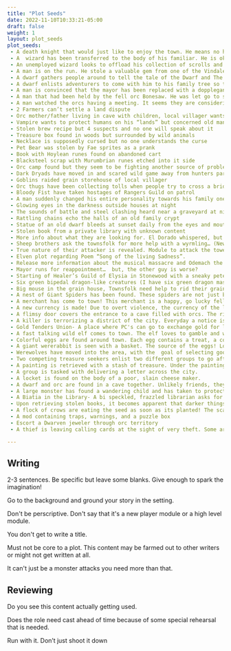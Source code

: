 ```yaml
---
title: "Plot Seeds"
date: 2022-11-10T10:33:21-05:00
draft: false
weight: 1
layout: plot_seeds
plot_seeds: 
 - A death knight that would just like to enjoy the town. He means no harm. He has a song that he wants to sing for the taven if possible. The song is not a very catchy tune. It's about bones.
 - A  wizard has been transferred to the body of his familiar. He is ok with this. He wants to trade formal magic scrolls and debate spellcraft theory. The NPC Should be familiar with the NERO Cosmology. 
 - An unemployed wizard looks to offload his collection of scrolls and trinkets.
 - A man is on the run. He stole a valuable gem from one of the Vindale vampires. They are on the hunt. 
 - A dwarf gathers people around to tell the tale of the Dwarf and The Dryad. When this is done he demands drinks and accolades!
 - A dwarf enlists adventurers to come with him to his family tree so that he can pay his respects and add treasure to the cache.
 - A man is convinced that the mayor has been replaced with a doppleganger. He attempts assassination.
 - A man that had been held by the fell orc Bonesaw. He was let go to speak of the horror that bonesaw will inflict. 
 - A man watched the orcs having a meeting. It seems they are considering some manner of drastic action.
 - 2 Farmers can’t settle a land dispute
 - Orc mother/father living in cave with children, local villager wants them gone
 - Vampire wants to protect humans on his “lands” but concerned old man doesn’t trust it
 - Stolen brew recipe but 4 suspects and no one will speak about it
 - Treasure box found in woods but surrounded by wild animals
 - Necklace is supposedly cursed but no one understands the curse
 - Pet Bear was stolen by Fae sprites as a prank
 - Book with Hoylean runes found on abandoned cart
 - Blacksteel scrap with Murumbrian runes etched into it side
 - Orc camp found but they seem to be fighting another source of problems for the locals
 - Dark Dryads have moved in and scared wild game away from hunters part of forest
 - Goblins raided grain storehouse of local villager
 - Orc thugs have been collecting tolls when people try to cross a bridge on way to Stonewood
 - Bloody Fist have taken hostages of Rangers Guild on patrol
 - A man suddenly changed his entire personality towards his family one day after work
 - Glowing eyes in the darkness outside houses at night
 - The sounds of battle and steel clashing heard near a graveyard at night
 - Rattling chains echo the halls of an old family crypt
 - Statue of an old dwarf bleeds at sunset daily from the eyes and mouth
 - Stolen book from a private library with unknown content
 - More info about what they are looking for. El Dorado whispered, but the location was not found.
 - Sheep brothers ask the townsfolk for more help with a wyrmling… (New player Module)
 - True nature of their attacker is revealed. Module to attack the tower of Elthor Edenbank
 - Elven plot regarding Poem “Song of the living Sadness”. 
 - Release more information about the musical massacre and Odemach the Liche
 - Mayor runs for reappointment…  but, the other guy is worse?
 - Starting of Healer’s Guild of Elysia in Stonewood with a sneaky pete as the guild master or mistress.
 - Six green bipedal dragon-like creatures (I have six green dragon masks) part of the Orc/ Morumbrian plot.
 - Big mouse in the grain house, Townsfolk need help to rid their grain house of Giant Mice, follow them into the sewer and destroy their nest.  (New Player Module)
 - A nest of Giant Spiders has been found. These spiders are not just beasts, but intelligent. It's up to the players how to proceed.
 - A merchant has come to town! This merchant is a happy, go lucky fellow willing to haggle and deal. Will buy or sell almost anything. NPC must be informed on current prices and exchange rates
 - A new currency is made! Due to overt violence, the currency of the land has become scarce. In response to this, the dwarves have made their own currency out of the raw materials of the land. The dwarves will trade readily with this currency, but no other native will.
 - A flimsy door covers the entrance to a cave filled with orcs. The riddle on the door is simple and crude. “Shout answer to open!” is written under the riddle. The door is unlocked and all the shouting does is alert the orcs.
 - A killer is terrorizing a district of the city. Everyday a notice is posted when no one is watching detailing the time the murder will take place. No one has caught sight of them. Rumor abounds of a ghost, vampire, or a werewolf culprit.
 - Gold Tenders Union- A place where PC's can go to exchange gold for larger coin, and to get items appraised and exchange for coin.
 - A fast talking wild elf comes to town. The elf loves to gamble and will gamble with the PC's, dropping information and mod hooks.
 - Colorful eggs are found around town. Each egg contains a treat, a coin, a rumor, some kind of small prize. 
 - A giant wererabbit is seen with a basket. The source of the eggs! Loot, kill, talk, or trick the rabbit for an egg drop.
 - Werewolves have moved into the area, with the  goal of selecting good stock to increase the pack. They come suddenly and without warning after dark to attack and grow their pack.
 - Two competing treasure seekers enlist two different groups to go after the same treasure. Both treasure seekers hate each other.
 - A painting is retrieved with a stash of treasure. Under the painting (scratch board) is another painting, this one a map of the local area with an X marking a spot.
 - A group is tasked with delivering a letter across the city. 
 - A locket is found on the body of a poor, slain cheese maker.
 - A dwarf and orc are found in a cave together. Unlikely friends, they decided they would rather live in a cave then risk anyone finding out
 - A large monster has found a wandering child and has taken to protecting it. It possesses no intelligence except that of an animal. The PC's are tasked with tracking and rescuing the child.
 - A Biatia in the Library- A bi speckled, frazzled librarian asks for help retrieving stolen books. Said books are about how to open portals.
 - Upon retrieving stolen books, it becomes apparent that darker things are afoot
 - A flock of crows are eating the seed as soon as its planted! The scarecrow is ineffective. A farmer posts a “Help wanted” sign on the board.
 - A mod containing traps, warnings, and a puzzle box
 - Escort a Dwarven jeweler through orc territory
 - A thief is leaving calling cards at the sight of very theft. Some are left in blood.

---
```


## Writing 

2-3 sentences. Be specific but leave some blanks. Give enough to spark the imagination!

Go to the background and ground your story in the setting.

Don't be perscriptive. Don't say that it's a new player module or a high level module.

You don't get to write a title. 

Must not be core to a plot. This content may be farmed out to other writers or might not get written at all. 

It can't just be a monster attacks you need more than that.


## Reviewing

Do you see this content actually getting used. 

Does the role need cast ahead of time because of some special rehearsal that is needed. 

Run with it. Don’t just shoot it down 




